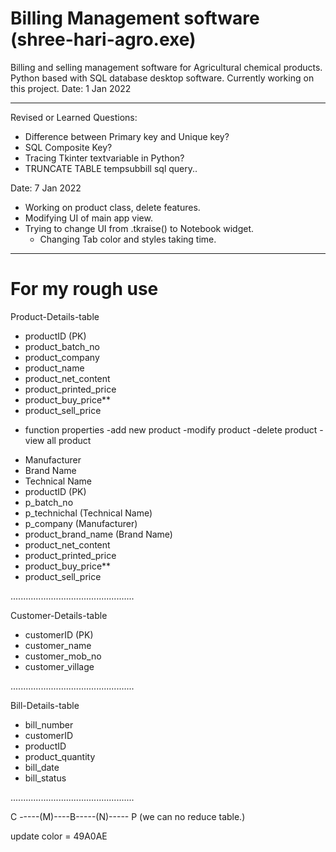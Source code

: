 # Billing Management software (shree-hari-agro.exe)
Billing and selling management software for Agricultural chemical products. Python based with SQL database desktop software. Currently working on this project. Date: 1 Jan 2022

---------------------------------------------------------------------------------------------
Revised or Learned Questions:

* Difference between Primary key and Unique key?
* SQL Composite Key?
* Tracing Tkinter textvariable in Python?
* TRUNCATE TABLE tempsubbill sql query..


Date: 7 Jan 2022
* Working on product class, delete features.
* Modifying UI of main app view.
* Trying to change UI from .tkraise() to Notebook widget.
    - Changing Tab color and styles taking time.

---------------------------------------------------------------------------------------------

# For my rough use

Product-Details-table
- productID (PK)
- product_batch_no
- product_company
- product_name
- product_net_content
- product_printed_price
- product_buy_price**
- product_sell_price

* function properties
-add new product
-modify product
-delete product
-view all product


- Manufacturer
- Brand Name
- Technical Name
- productID (PK)
- p_batch_no
- p_technichal (Technical Name)
- p_company (Manufacturer)
- product_brand_name (Brand Name)
- product_net_content
- product_printed_price
- product_buy_price**
- product_sell_price

.................................................

Customer-Details-table

- customerID (PK)
- customer_name
- customer_mob_no
- customer_village

.................................................

Bill-Details-table

- bill_number
- customerID
- productID
- product_quantity
- bill_date
- bill_status

.................................................

C -----(M)----B-----(N)----- P (we can no reduce table.)

update color = 49A0AE




































